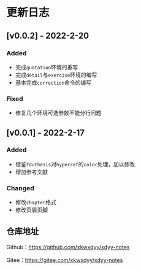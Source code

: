 # 更新日志
## [v0.0.2] - 2022-2-20
### Added
- 完成`quotation`环境的重写
- 完成`detail`与`exercise`环境的编写
- 基本完成`correction`命令的编写

### Fixed
- 修复几个环境可选参数不能分行问题

## [v0.0.1] - 2022-2-17

### Added
- 借鉴`fduthesis`对`hyperref`的`color`处理，加以修改
- 增加参考文献

### Changed
- 修改`chapter`格式
- 修改页眉页脚

## 仓库地址

Github：https://github.com/xkwxdyy/xdyy-notes

Gitee：https://gitee.com/xkwxdyy/xdyy-notes

